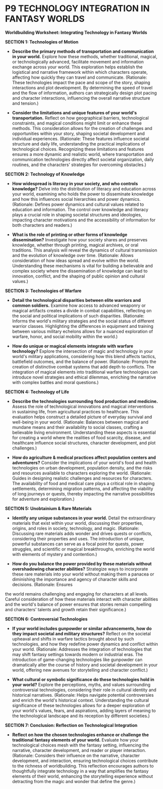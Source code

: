
# P9 TECHNOLOGY INTEGRATION IN FANTASY WORLDS

**Worldbuilding Worksheet: Integrating Technology in Fantasy Worlds**



**SECTION 1: Technologies of Motion**
- **Describe the primary methods of transportation and communication in your world.** Explore how these methods, whether traditional, magical, or technologically advanced, facilitate movement and information exchange across your world. This exploration helps establish the logistical and narrative framework within which characters operate, affecting how quickly they can travel and communicate. (Rationale: These technologies impact the pace and scope of the story, shaping interactions and plot development. By determining the speed of travel and the flow of information, authors can strategically design plot pacing and character interactions, influencing the overall narrative structure and tension.)

- **Consider the limitations and unique features of your world's transportation.** Reflect on how geographical barriers, technological constraints, and magical conditions might limit or enhance these methods. This consideration allows for the creation of challenges and opportunities within your story, shaping societal development and individual experiences. (Rationale: These features influence societal structure and daily life, understanding the practical implications of technological choices. Recognizing these limitations and features ensures a more dynamic and realistic world, where transportation and communication technologies directly affect societal organization, daily routines, and the characters' strategies for overcoming obstacles.)



**SECTION 2: Technology of Knowledge**
- **How widespread is literacy in your society, and who controls knowledge?** Delve into the distribution of literacy and education across your world, examining who holds the power to disseminate knowledge and how this influences social hierarchies and power dynamics. (Rationale: Defines power dynamics and cultural values related to education and information. The control over knowledge and literacy plays a crucial role in shaping societal structures and ideologies, impacting character motivations and the accessibility of information for both characters and readers.)

- **What is the role of printing or other forms of knowledge dissemination?** Investigate how your society shares and preserves knowledge, whether through printing, magical archives, or oral traditions. This analysis will reveal the dynamics of cultural transmission and the evolution of knowledge over time. (Rationale: Allows consideration of how ideas spread and evolve within the world. Understanding these mechanisms is vital for building a believable and complex society where the dissemination of knowledge can lead to innovation, conflict, and the shaping of public opinion and cultural values.)



**SECTION 3: Technologies of Warfare**
- **Detail the technological disparities between elite warriors and common soldiers.** Examine how access to advanced weaponry or magical artifacts creates a divide in combat capabilities, reflecting on the social and political implications of such disparities. (Rationale: Informs the world's military strategies and the social status of different warrior classes. Highlighting the differences in equipment and training between various military echelons allows for a nuanced exploration of warfare, honor, and social mobility within the world.)

- **How do unique or magical elements integrate with warfare technology?** Explore the intersection of magic and technology in your world's military applications, considering how this blend affects tactics, battlefield outcomes, and the balance of power. (Rationale: Prompts the creation of distinctive combat systems that add depth to conflicts. The integration of magical elements into traditional warfare technologies can introduce novel strategies and ethical dilemmas, enriching the narrative with complex battles and moral questions.)




**SECTION 4: Technology of Life**
- **Describe the technologies surrounding food production and medicine.** Assess the role of technological innovations and magical interventions in sustaining life, from agricultural practices to healthcare. This evaluation helps construct a detailed picture of everyday survival and well-being in your world. (Rationale: Balances between magical and mundane means and their availability to social classes, crafting a believable living environment. Understanding these aspects is essential for creating a world where the realities of food scarcity, disease, and healthcare influence social structures, character development, and plot challenges.)

- **How do agriculture & medical practices affect population centers and adventurers?** Consider the implications of your world's food and health technologies on urban development, population density, and the risks and resources available to characters exploring the world. (Rationale: Guides in designing realistic challenges and resources for characters. The availability of food and medical care plays a critical role in shaping settlements, determining migration patterns, and affecting the viability of long journeys or quests, thereby impacting the narrative possibilities for adventure and exploration.)




**SECTION 5: Unobtainium & Rare Materials**
- **Identify any unique substances in your world.** Detail the extraordinary materials that exist within your world, discussing their properties, origins, and roles in society, technology, and magic. (Rationale: Discussing rare materials adds wonder and drives quests or conflicts, considering their properties and uses. The introduction of unique, powerful substances can serve as a focal point for quests, power struggles, and scientific or magical breakthroughs, enriching the world with elements of mystery and contention.)

- **How do you balance the power provided by these materials without overshadowing character abilities?** Strategize ways to incorporate these rare materials into your world without making them a panacea or diminishing the importance and agency of character skills and decisions. (Rationale: Ensures

 the world remains challenging and engaging for characters at all levels. Careful consideration of how these materials interact with character abilities and the world's balance of power ensures that stories remain compelling and characters' talents and growth retain their significance.)




**SECTION 6: Controversial Technologies**
- **If your world includes gunpowder or similar advancements, how do they impact societal and military structures?** Reflect on the societal upheaval and shifts in warfare tactics brought about by such technologies, and how they redefine power dynamics and conflict within your world. (Rationale: Addresses the integration of technologies that may shift fantasy settings towards modern or industrial eras. The introduction of game-changing technologies like gunpowder can dramatically alter the course of history and societal development in your world, offering new avenues for storytelling and character conflict.)

- **What cultural or symbolic significance do these technologies hold in your world?** Explore the perceptions, myths, and values surrounding controversial technologies, considering their role in cultural identity and historical narratives. (Rationale: Helps navigate potential controversies and enrich the world's historical context. Understanding the cultural significance of these technologies allows for a deeper exploration of your world's values, fears, and aspirations, adding layers of meaning to the technological landscape and its reception by different societies.)



**SECTION 7: Conclusion: Reflection on Technological Integration**
- **Reflect on how the chosen technologies enhance or challenge the traditional fantasy elements of your world.** Evaluate how your technological choices mesh with the fantasy setting, influencing the narrative, character development, and reader or player interaction. (Rationale: Considers their influence on the narrative, character development, and interaction, ensuring technological choices contribute to the richness of worldbuilding. This reflection encourages authors to thoughtfully integrate technology in a way that amplifies the fantasy elements of their world, enhancing the storytelling experience without detracting from the magic and wonder that define the genre.)